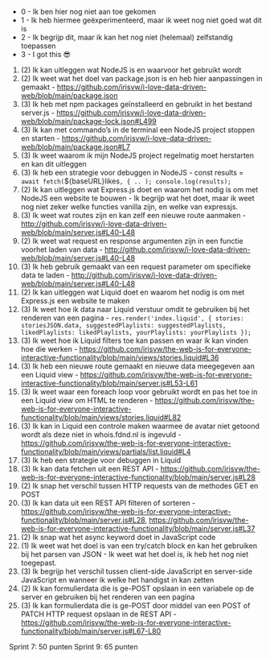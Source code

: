 - 0 - Ik ben hier nog niet aan toe gekomen
- 1 - Ik heb hiermee geëxperimenteerd, maar ik weet nog niet goed wat dit is
- 2 - Ik begrijp dit, maar ik kan het nog niet (helemaal) zelfstandig toepassen
- 3 - I got this 😎

1. (2) Ik kan uitleggen wat NodeJS is en waarvoor het gebruikt wordt
2. (2) Ik weet wat het doel van package.json is en heb hier aanpassingen in gemaakt - https://github.com/irisvw/i-love-data-driven-web/blob/main/package.json
3. (3) Ik heb met npm packages geïnstalleerd en gebruikt in het bestand server.js - https://github.com/irisvw/i-love-data-driven-web/blob/main/package-lock.json#L499
4. (3) Ik kan met commando’s in de terminal een NodeJS project stoppen en starten - https://github.com/irisvw/i-love-data-driven-web/blob/main/package.json#L7
5. (3) Ik weet waarom ik mijn NodeJS project regelmatig moet herstarten en kan dit uitleggen
6. (3) Ik heb een strategie voor debuggen in NodeJS -  const results = `await fetch(`${baseURL}likes`, { .. ); console.log(results);`
7. (2) Ik kan uitleggen wat Express.js doet en waarom het nodig is om met NodeJS een website te bouwen - Ik begrijp wat het doet, maar ik weet nog niet zeker welke functies vanilla zijn, en welke van expressjs.
8. (3) Ik weet wat routes zijn en kan zelf een nieuwe route aanmaken - http://github.com/irisvw/i-love-data-driven-web/blob/main/server.js#L40-L48
9. (2) Ik weet wat request en response argumenten zijn in een functie voorhet laden van data - http://github.com/irisvw/i-love-data-driven-web/blob/main/server.js#L40-L48
10. (3) Ik heb gebruik gemaakt van een request parameter om specifieke data te laden - http://github.com/irisvw/i-love-data-driven-web/blob/main/server.js#L40-L48
11. (2) Ik kan uitleggen wat Liquid doet en waarom het nodig is om met Express.js een website te maken
12. (3) Ik weet hoe ik data naar Liquid verstuur omdit te gebruiken bij het renderen van een pagina - `res.render('index.liquid', { stories: storiesJSON.data, suggestedPlaylists: suggestedPlaylists, likedPlaylists: likedPlaylists, yourPlaylists: yourPlaylists });`
13. (3) Ik weet hoe ik Liquid filters toe kan passen en waar ik kan vinden hoe die werken - https://github.com/irisvw/the-web-is-for-everyone-interactive-functionality/blob/main/views/stories.liquid#L36
14. (3) Ik heb een nieuwe route gemaakt en nieuwe data meegegeven aan een Liquid view - https://github.com/irisvw/the-web-is-for-everyone-interactive-functionality/blob/main/server.js#L53-L61
15. (3) Ik weet waar een foreach loop voor gebruikt wordt en pas het toe in een Liquid view om HTML te renderen - https://github.com/irisvw/the-web-is-for-everyone-interactive-functionality/blob/main/views/stories.liquid#L82
16. (3) Ik kan in Liquid een controle maken waarmee de avatar niet getoond wordt als deze niet in whois.fdnd.nl is ingevuld - https://github.com/irisvw/the-web-is-for-everyone-interactive-functionality/blob/main/views/partials/list.liquid#L4
17. (3) Ik heb een strategie voor debuggen in Liquid
18. (3) Ik kan data fetchen uit een REST API - https://github.com/irisvw/the-web-is-for-everyone-interactive-functionality/blob/main/server.js#L28
19. (2) Ik snap het verschil tussen HTTP requests van de methodes GET en POST
20. (3) Ik kan data uit een REST API filteren of sorteren - https://github.com/irisvw/the-web-is-for-everyone-interactive-functionality/blob/main/server.js#L28, https://github.com/irisvw/the-web-is-for-everyone-interactive-functionality/blob/main/server.js#L37
21. (2) Ik snap wat het async keyword doet in JavaScript code
22. (1) Ik weet wat het doel is van een try/catch block en kan het gebruiken bij het parsen van JSON - Ik weet wat het doel is, ik heb het nog niet toegepast.
23. (3) Ik begrijp het verschil tussen client-side JavaScript en server-side JavaScript en wanneer ik welke het handigst in kan zetten
24. (2) Ik kan formulierdata die is ge-POST opslaan in een variabele op de server en gebruiken bij het renderen van een pagina
25. (3) Ik kan formulierdata die is ge-POST door middel van een POST of PATCH HTTP request opslaan in de REST API - https://github.com/irisvw/the-web-is-for-everyone-interactive-functionality/blob/main/server.js#L67-L80

Sprint 7: 50 punten
Sprint 9: 65 punten